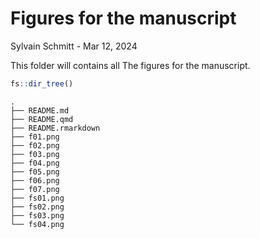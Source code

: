 # Figures for the manuscript
Sylvain Schmitt -
Mar 12, 2024

This folder will contains all The figures for the manuscript.

``` r
fs::dir_tree()
```

    .
    ├── README.md
    ├── README.qmd
    ├── README.rmarkdown
    ├── f01.png
    ├── f02.png
    ├── f03.png
    ├── f04.png
    ├── f05.png
    ├── f06.png
    ├── f07.png
    ├── fs01.png
    ├── fs02.png
    ├── fs03.png
    └── fs04.png
